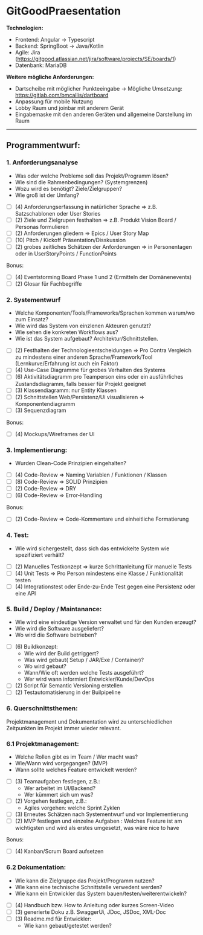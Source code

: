 # GitGoodPraesentation

**Technologien:**
- Frontend: Angular -> Typescript
- Backend: SpringBoot -> Java/Kotlin
- Agile: Jira (https://gitgood.atlassian.net/jira/software/projects/SE/boards/1)
- Datenbank: MariaDB


**Weitere mögliche Anforderungen:**
- Dartscheibe mit möglicher Punkteeingabe -> Mögliche Umsetzung: https://gitlab.com/bmcallis/dartboard
- Anpassung für mobile Nutzung
- Lobby Raum und joinbar mit anderem Gerät
- Eingabemaske mit den anderen Geräten und allgemeine Darstellung im Raum

---

## Programmentwurf:

### 1. Anforderungsanalyse

- Was oder welche Probleme soll das Projekt/Programm lösen?
- Wie sind die Rahmenbedingungen? (Systemgrenzen)
- Wozu wird es benötigt? Ziele/Zielgruppen?
- Wie groß ist der Umfang?

- [ ] (4) Anforderungserfassung in natürlicher Sprache => z.B. Satzschablonen oder User Stories
- [ ] (2) Ziele und Zielgrupen festhalten => z.B. Produkt Vision Board / Personas formulieren
- [ ] (2) Anforderungen gliedern => Epics / User Story Map
- [ ] (10) Pitch / Kickoff Präsentation/Disskussion
- [ ] (2) grobes zeitliches Schätzen der Anforderungen => in Personentagen oder in UserStoryPoints / FunctionPoints

Bonus:
- [ ] (4) Eventstorming Board Phase 1 und 2 (Ermitteln der Domänenevents)
- [ ] (2) Glosar für Fachbegriffe

### 2. Systementwurf

- Welche Komponenten/Tools/Frameworks/Sprachen kommen warum/wo zum Einsatz?
- Wie wird das System von einzlenen Akteuren genutzt?
- Wie sehen die konkreten Workflows aus?
- Wie ist das System aufgebaut? Architektur/Schnittstellen.

- [ ] (2) Festhalten der Technologieentscheidungen => Pro Contra Vergleich zu mindestens einer anderen Sprache/Framework/Tool (Lernkurve/Erfahrung ist auch ein Faktor)
- [ ] (4) Use-Case Diagramme für grobes Verhalten des Systems
- [ ] (6) Aktivitätsdiagramm pro Teamperson eins oder ein ausführliches Zustandsdiagramm, falls besser für Projekt geeignet
- [ ] (3) Klassendiagramm: nur Entity Klassen
- [ ] (2) Schnittstellen Web/Persistenz/Ui visualisieren => Komponentendiagramm
- [ ] (3) Sequenzdiagram

Bonus:
- [ ] (4)  Mockups/Wireframes der UI

### 3. Implementierung:

- Wurden Clean-Code Prinzipien eingehalten?

- [ ] (4) Code-Review => Naming Variablen / Funktionen / Klassen
- [ ] (8) Code-Review => SOLID Prinzipien
- [ ] (2) Code-Review => DRY
- [ ] (6) Code-Review => Error-Handling

Bonus:
- [ ] (2) Code-Review => Code-Kommentare und einheitliche Formatierung

### 4. Test:

- Wie wird sichergestellt, dass sich das entwickelte System wie spezifiziert verhält?

- [ ] (2) Manuelles Testkonzept => kurze Schrittanleitung für manuelle Tests
- [ ] (4) Unit Tests => Pro Person mindestens eine Klasse / Funktionalität testen
- [ ] (4) Integrationstest oder Ende-zu-Ende Test gegen eine Persistenz oder eine API

### 5. Build / Deploy / Maintanance:

- Wie wird eine eindeutige Version verwaltet und für den Kunden erzeugt?
- Wie wird die Software ausgeliefert?
- Wo wird die Software betrieben?

- [ ] (6) Buildkonzept: 
    - Wie wird der Build getriggert?
    - Was wird gebaut( Setup / JAR/Exe / Container)?
    - Wo wird gebaut?
    - Wann/Wie oft werden welche Tests ausgeführt?
    - Wer wird wann informiert Entwickler/Kunde/DevOps
- [ ] (2) Script für Semantic Versioning erstellen
- [ ] (2) Testautomatisierung in der Builpipeline

### 6. Querschnittsthemen:

Projektmanagement und Dokumentation wird zu unterschiedlichen Zeitpunkten im Projekt immer wieder relevant.

### 6.1 Projektmanagement:

- Welche Rollen gibt es im Team / Wer macht was?
- Wie/Wann wird vorgegangen? (MVP)
- Wann sollte welches Feature entwickelt werden?

- [ ] (3) Teamaufgaben festlegen, z.B.:
    - Wer arbeitet im UI/Backend?
    - Wer kümmert sich um was?
- [ ] (2) Vorgehen festlegen, z.B.:
    - Agiles vorgehen: welche Sprint Zyklen
- [ ] (3) Erneutes Schätzen nach Systementwurf und vor Implementierung
- [ ] (2) MVP festlegen und einzelne Aufgaben : Welches Feature ist am wichtigsten und wird als erstes umgesetzt, was wäre nice to have

Bonus:
- [ ] (4) Kanban/Scrum Board aufsetzen

### 6.2 Dokumentation:

- Wie kann die Zielgruppe das Projekt/Programm nutzen?
- Wie kann eine technische Schnittstelle verwedent werden?
- Wie kann ein Entwickler das System bauen/testen/weiterentwickeln?

- [ ] (4) Handbuch bzw. How to Anleitung oder kurzes Screen-Video
- [ ] (3) generierte Doku z.B. SwaggerUi, JDoc, JSDoc, XML-Doc
- [ ] (3) Readme.md für Entwickler:
    - Wie kann gebaut/getestet werden?
